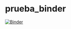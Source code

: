 # prueba_binder
[![Binder](https://mybinder.org/badge_logo.svg)](https://hub.ovh2.mybinder.org/user/i82egjur-prueba_binder-ks3teizx/doc/tree/prueba_binder.ipynb)


